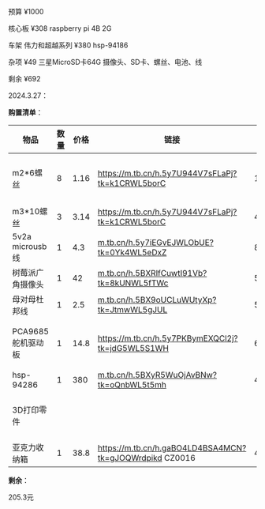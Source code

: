 预算
¥1000

核心板
¥308 raspberry pi 4B 2G 

车架
伟力和超越系列
¥380 hsp-94186 

杂项
¥49 三星MicroSD卡64G
摄像头、SD卡、螺丝、电池、线

剩余
¥692

2024.3.27：

**购置清单**：

| 物品              | 数量 | 价格 | 链接                                                         | 合计  | 备注                           |
| ----------------- | ---- | ---- | ------------------------------------------------------------ | ----- | ------------------------------ |
| m2*6螺丝          | 8    | 1.16 | https://m.tb.cn/h.5y7U944V7sFLaPj?tk=k1CRWL5borC             | 1.16  | 由于太便宜了，只能50个50个的买 |
| m3*10螺丝         | 3    | 3.14 | https://m.tb.cn/h.5y7U944V7sFLaPj?tk=k1CRWL5borC             | 4.3   | 同上                           |
| 5v2a microusb线   | 1    | 4.3  | [m.tb.cn/h.5y7iEGvEJWLObUE?tk=0Yk4WL5eDxZ](https://m.tb.cn/h.5y7iEGvEJWLObUE?tk=0Yk4WL5eDxZ) | 8.6   |                                |
| 树莓派广角摄像头  | 1    | 42   | [m.tb.cn/h.5BXRlfCuwtI91Vb?tk=8kUNWL5fTWc](https://m.tb.cn/h.5BXRlfCuwtI91Vb?tk=8kUNWL5fTWc) | 50.6  |                                |
| 母对母杜邦线      | 1    | 2.5  | [m.tb.cn/h.5BX9oUCLuWUtyXp?tk=JtmwWL5gJUL](https://m.tb.cn/h.5BX9oUCLuWUtyXp?tk=JtmwWL5gJUL) | 53.1  |                                |
| PCA9685舵机驱动板 | 1    | 14.8 | https://m.tb.cn/h.5y7PKBymEXQCl2j?tk=jdG5WL5S1WH             | 67.9  | 别的比他便宜的算上邮费都比他贵 |
| hsp-94286         | 1    | 380  | [m.tb.cn/h.5BXyR5WuOjAvBNw?tk=oQnbWL5t5mh](https://m.tb.cn/h.5BXyR5WuOjAvBNw?tk=oQnbWL5t5mh) | 447.9 |                                |
| 3D打印零件        |      |      |                                                              |       | 待咨询后确定：大约100~200      |
| 亚克力收纳箱      | 1    | 38.8 | https://m.tb.cn/h.gaBO4LD4BSA4MCN?tk=gJOQWrdpikd CZ0016      | 486.7 |                                |

**剩余**：

205.3元

